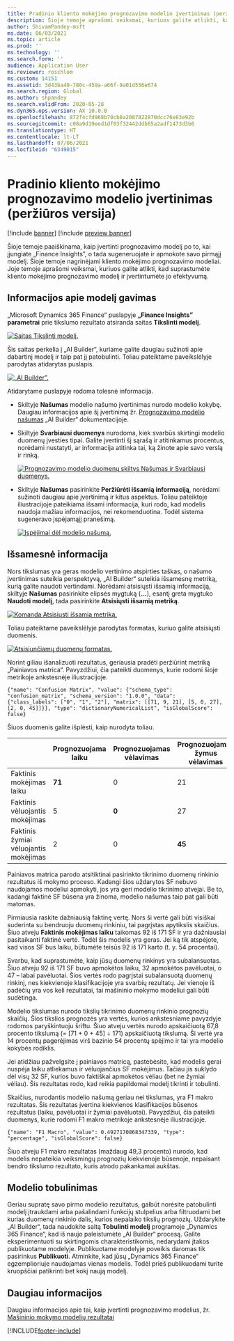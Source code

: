 ```yaml
---
title: Pradinio kliento mokėjimo prognozavimo modelio įvertinimas (peržiūros versija)
description: Šioje temoje aprašomi veiksmai, kuriuos galite atlikti, kad suprastumėte kliento mokėjimo prognozavimo modelį ir įvertintumėte jo efektyvumą.
author: ShivamPandey-msft
ms.date: 06/03/2021
ms.topic: article
ms.prod: ''
ms.technology: ''
ms.search.form: ''
audience: Application User
ms.reviewer: roschlom
ms.custom: 14151
ms.assetid: 3d43ba40-780c-459a-a66f-9a01d556e674
ms.search.region: Global
ms.author: shpandey
ms.search.validFrom: 2020-05-28
ms.dyn365.ops.version: AX 10.0.8
ms.openlocfilehash: 872f4cfd968b70cb8a2087822870dcc76e83e92b
ms.sourcegitcommit: c08a9d19eed1df03f32442ddb65a2adf1473d3b6
ms.translationtype: HT
ms.contentlocale: lt-LT
ms.lasthandoff: 07/06/2021
ms.locfileid: "6349015"
---
```

# <a name="evaluate-the-initial-customer-payment-prediction-model-preview"></a>Pradinio kliento mokėjimo prognozavimo modelio įvertinimas (peržiūros versija)

[!include [banner](../includes/banner.md)]
[!include [preview banner](../includes/preview-banner.md)]

Šioje temoje paaiškinama, kaip įvertinti prognozavimo modelį po to, kai įjungiate „Finance Insights”, o tada sugeneruojate ir apmokote savo pirmąjį modelį. Šioje temoje nagrinėjami kliento mokėjimo prognozavimo modeliai. Joje temoje aprašomi veiksmai, kuriuos galite atlikti, kad suprastumėte kliento mokėjimo prognozavimo modelį ir įvertintumėte jo efektyvumą.

## <a name="getting-details-about-the-model"></a>Informacijos apie modelį gavimas

„Microsoft Dynamics 365 Finance“ puslapyje **„Finance Insights” parametrai** prie tikslumo rezultato atsiranda saitas **Tikslinti modelį**.

[![Saitas Tikslinti modelį.](./media/prediction-model.png)](./media/prediction-model.png)

Šis saitas perkelia į „AI Builder“, kuriame galite daugiau sužinoti apie dabartinį modelį ir taip pat jį patobulinti. Toliau pateiktame paveikslėlyje parodytas atidarytas puslapis.

[![„AI Builder”.](./media/what-to-predict.png)](./media/what-to-predict.png)

Atidarytame puslapyje rodoma tolesnė informacija.

- Skiltyje **Našumas** modelio našumo įvertinimas nurodo modelio kokybę. Daugiau informacijos apie šį įvertinimą žr. [Prognozavimo modelio našumas](/ai-builder/prediction-performance) „AI Builder“ dokumentacijoje.
- Skiltyje **Svarbiausi duomenys** nurodoma, kiek svarbūs skirtingi modelio duomenų įvesties tipai. Galite įvertinti šį sąrašą ir atitinkamus procentus, norėdami nustatyti, ar informacija atitinka tai, ką žinote apie savo verslą ir rinką.

    [![Prognozavimo modelio duomenų skiltys Našumas ir Svarbiausi duomenys.](./media/models.png)](./media/models.png)

- Skiltyje **Našumas** pasirinkite **Peržiūrėti išsamią informaciją**, norėdami sužinoti daugiau apie įvertinimą ir kitus aspektus. Toliau pateiktoje iliustracijoje pateikiama išsami informacija, kuri rodo, kad modelis naudoja mažiau informacijos, nei rekomenduotina. Todėl sistema sugeneravo įspėjamąjį pranešimą.

    [![Įspėjimai dėl modelio našumą.](./media/details.png)](./media/details.png)

## <a name="digging-deeper"></a>Išsamesnė informacija

Nors tikslumas yra geras modelio vertinimo atspirties taškas, o našumo įvertinimas suteikia perspektyvą, „AI Builder“ suteikia išsamesnę metriką, kurią galite naudoti vertindami. Norėdami atsisiųsti išsamią informaciją, skiltyje **Našumas** pasirinkite elipsės mygtuką (**...**), esantį greta mygtuko **Naudoti modelį**, tada pasirinkite **Atsisiųsti išsamią metriką**.

[![Komanda Atsisiųsti išsamią metriką.](./media/performance.png)](./media/performance.png)

Toliau pateiktame paveikslėlyje parodytas formatas, kuriuo galite atsisiųsti duomenis.

[![Atsisiunčiamų duomenų formatas.](./media/data-format.png)](./media/data-format.png)

Norint giliau išanalizuoti rezultatus, geriausia pradėti peržiūrint metriką „Painiavos matrica“. Pavyzdžiui, čia pateikti duomenys, kurie rodomi šioje metrikoje ankstesnėje iliustracijoje.

`{"name": "Confusion Matrix", "value": {"schema_type": "confusion_matrix", "schema_version": "1.0.0", "data": {"class_labels": ["0", "1", "2"], "matrix": [[71, 9, 21], [5, 0, 27], [2, 0, 45]]}}, "type": "dictionaryNumericalList", "isGlobalScore": false}`

Šiuos duomenis galite išplėsti, kaip nurodyta toliau.

| &nbsp;                   | Prognozuojama laiku | Prognozuojamas vėlavimas | Prognozuojamas žymus vėlavimas |
|--------------------------|-------------------|----------------|---------------------|
| Faktinis mokėjimas laiku   | **71**            | 0              | 21                  |
| Faktinis vėluojantis mokėjimas      | 5                 | **0**          | 27                  |
| Faktinis žymiai vėluojantis mokėjimas | 2                 | 0              | **45**              |

Painiavos matrica parodo atsitiktinai pasirinkto tikrinimo duomenų rinkinio rezultatus iš mokymo proceso. Kadangi šios uždarytos SF nebuvo naudojamos modeliui apmokyti, jos yra geri modelio tikrinimo atvejai. Be to, kadangi faktinė SF būsena yra žinoma, modelio našumas taip pat gali būti matomas.

Pirmiausia raskite dažniausią faktinę vertę. Nors ši vertė gali būti visiškai suderinta su bendruoju duomenų rinkiniu, tai pagrįstas apytikslis skaičius. Šiuo atveju **Faktinis mokėjimas laiku** taikomas 92 iš 171 SF ir yra dažniausiai pasitaikanti faktinė vertė. Todėl šis modelis yra geras. Jei ką tik atspėjote, kad visos SF bus laiku, būtumėte teisūs 92 iš 171 karto (t. y. 54 procentai).

Svarbu, kad suprastumėte, kaip jūsų duomenų rinkinys yra subalansuotas. Šiuo atveju 92 iš 171 SF buvo apmokėtos laiku, 32 apmokėtos pavėluotai, o 47 – labai pavėluotai. Šios vertės rodo pagrįstai subalansuotą duomenų rinkinį, nes kiekvienoje klasifikacijoje yra svarbių rezultatų. Jei vienoje iš padėčių yra vos keli rezultatai, tai mašininio mokymo modeliui gali būti sudėtinga.

Modelio tikslumas nurodo tikslių tikrinimo duomenų rinkinio prognozių skaičių. Šios tikslios prognozės yra vertės, kurios ankstesniame pavyzdyje rodomos paryškintuoju šriftu. Šiuo atveju vertės nurodo apskaičiuotą 67,8 procento tikslumą (= \[71 + 0 + 45\] ÷ 171) apskaičiuotą tikslumą. Ši vertė yra 14 procentų pagerėjimas virš bazinio 54 procentų spėjimo ir tai yra modelio kokybės rodiklis.

Jei atidžiau pažvelgsite į painiavos matricą, pastebėsite, kad modelis gerai nuspėja laiku atliekamus ir vėluojančius SF mokėjimus. Tačiau jis suklydo dėl visų 32 SF, kurios buvo faktiškai apmokėtos vėliau (bet ne žymiai vėliau). Šis rezultatas rodo, kad reikia papildomai modelį tikrinti ir tobulinti.

Skaičius, nurodantis modelio našumą geriau nei tikslumas, yra F1 makro rezultatas. Šis rezultatas įvertina kiekvienos klasifikacijos būsenos rezultatus (laiku, pavėluotai ir žymiai pavėluotai). Pavyzdžiui, čia pateikti duomenys, kurie rodomi F1 makro metrikoje ankstesnėje iliustracijoje.

`{"name": "F1 Macro", "value": 0.4927170868347339, "type": "percentage", "isGlobalScore": false}`

Šiuo atveju F1 makro rezultatas (maždaug 49,3 procento) nurodo, kad modelis nepateikia veiksmingų prognozių kiekvienoje būsenoje, nepaisant bendro tikslumo rezultato, kuris atrodo pakankamai aukštas.

## <a name="improving-the-model"></a>Modelio tobulinimas

Geriau supratę savo pirmo modelio rezultatus, galbūt norėsite patobulinti modelį įtraukdami arba pašalindami funkcijų stulpelius arba filtruodami bet kurias duomenų rinkinio dalis, kurios nepalaiko tikslių prognozių. Uždarykite „AI Builder“, tada naudokite saitą **Tobulinti modelį** programoje „Dynamics 365 Finance“, kad iš naujo paleistumėte „AI Builder“ procesą. Galite eksperimentuoti su skirtingomis charakteristikomis, nedarydami įtakos publikuotame modelyje. Publikuotame modelyje poveikis daromas tik pasirinkus **Publikuoti**. Atminkite, kad jūsų „Dynamics 365 Finance“ egzemplioriuje naudojamas vienas modelis. Todėl prieš publikuodami turite kruopščiai patikrinti bet kokį naują modelį.

## <a name="for-more-information"></a>Daugiau informacijos

Daugiau informacijos apie tai, kaip įvertinti prognozavimo modelius, žr. [Mašininio mokymo modelių rezultatai](/confusion-matrix.md)

[!INCLUDE[footer-include](../../includes/footer-banner.md)]
